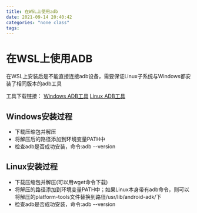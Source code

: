 ```yaml
---
title: 在WSL上使用adb
date: 2021-09-14 20:40:42
categories: "none class"
tags:
---
```


# 在WSL上使用ADB

在WSL上安装后是不能直接连接adb设备，需要保证Linux子系统与Windows都安装了相同版本的adb工具

工具下载链接：
[Windows ADB工具](https://dl.google.com/android/repository/platform-tools-latest-windows.zip)
[Linux ADB工具](https://dl.google.com/android/repository/platform-tools-latest-linux.zip)

## Windows安装过程

- 下载压缩包并解压
- 将解压后的路径添加到环境变量PATH中
- 检查adb是否成功安装，命令:adb --version

## Linux安装过程

- 下载压缩包并解压(可以用wget命令下载)
- 将解压的路径添加到环境变量PATH中；如果Linux本身带有adb命令，则可以将解压的platform-tools文件替换到路径/usr/lib/android-adk/下
- 检查adb是否成功安装，命令:adb --version
